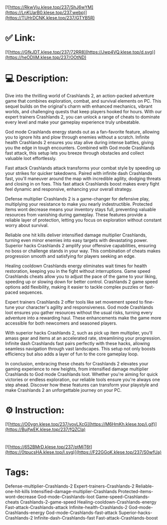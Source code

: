 [![https://RkwVju.klese.top/237/ShJ6wYM](https://LnKUarB0.klese.top/237.webp)](https://TUHrDCNK.klese.top/237/GTYB5R)
# ✅ Link:
[![https://GfkJDT.klese.top/237/72RR8](https://Jwp4VQ.klese.top/d.svg)](https://heODIiM.klese.top/237/OOtND)
# 💻 Description:
Dive into the thrilling world of Crashlands 2, an action-packed adventure game that combines exploration, combat, and survival elements on PC. This sequel builds on the original's charm with enhanced mechanics, vibrant worlds, and challenging quests that keep players hooked for hours. With our expert trainers Crashlands 2, you can unlock a range of cheats to dominate every level and make your gameplay experience truly unbeatable.



God mode Crashlands energy stands out as a fan-favorite feature, allowing you to ignore hits and plow through enemies without a scratch. Infinite health Crashlands 2 ensures you stay alive during intense battles, giving you the edge in tough encounters. Combined with God mode Crashlands fast attack, this setup lets you breeze through obstacles and collect valuable loot effortlessly.



Fast attack Crashlands attack transforms your combat style by speeding up your strikes for quicker takedowns. Paired with infinite dash Crashlands fast, you'll maneuver around the map with incredible agility, dodging threats and closing in on foes. This fast attack Crashlands boost makes every fight feel dynamic and responsive, enhancing your overall strategy.



Defense multiplier Crashlands 2 is a game-changer for defensive play, multiplying your resistance to make you nearly indestructible. Protected items wont decrease means your inventory stays full, preventing valuable resources from vanishing during gameplay. These features provide a reliable layer of protection, letting you focus on exploration without constant worry about survival.



Reliable one hit kills deliver intensified damage multiplier Crashlands, turning even minor enemies into easy targets with devastating power. Superior hacks Crashlands 2 amplify your offensive capabilities, ensuring no boss or challenge stands in your way. This combination of cheats makes progression smooth and satisfying for players seeking an edge.



Healing cooldown Crashlands energy eliminates wait times for health restoration, keeping you in the fight without interruptions. Game speed Crashlands cheats allow you to adjust the pace of the game to your liking, speeding up or slowing down for better control. Crashlands 2 game speed options add flexibility, making it easier to tackle complex puzzles or fast-paced sequences.



Expert trainers Crashlands 2 offer tools like set movement speed to fine-tune your character's agility and responsiveness. God mode Crashlands loot ensures you gather resources without the usual risks, turning every adventure into a rewarding haul. These enhancements make the game more accessible for both newcomers and seasoned players.



With superior hacks Crashlands 2, such as pick up item multiplier, you'll amass gear and items at an accelerated rate, streamlining your progression. Infinite dash Crashlands fast pairs perfectly with these hacks, allowing seamless navigation through vast landscapes. This setup not only boosts efficiency but also adds a layer of fun to the core gameplay loop.



In conclusion, embracing these cheats for Crashlands 2 elevates your gaming experience to new heights, from intensified damage multiplier Crashlands to God mode Crashlands loot. Whether you're aiming for quick victories or endless exploration, our reliable tools ensure you're always one step ahead. Discover how these features can transform your playstyle and make Crashlands 2 an unforgettable journey on your PC.

# ⚙️ Instruction:
[![https://O0ygn.klese.top/237/vovLXcG](https://M6HmKh.klese.top/i.gif)](https://BujfwEK.klese.top/237/fQZCla)
#
[![https://652BMrD.klese.top/237/ptMiT6t](https://0tpucsHA.klese.top/l.svg)](https://F22GGoK.klese.top/237/S0wfUa)
# Tags:
Defense-multiplier-Crashlands-2 Expert-trainers-Crashlands-2 Reliable-one-hit-kills Intensified-damage-multiplier-Crashlands Protected-items-wont-decrease God-mode-Crashlands-loot Game-speed-Crashlands-cheats Crashlands-2-game-speed Healing-cooldown-Crashlands-energy Fast-attack-Crashlands-attack Infinite-health-Crashlands-2 God-mode-Crashlands-energy God-mode-Crashlands-fast-attack Superior-hacks-Crashlands-2 Infinite-dash-Crashlands-fast Fast-attack-Crashlands-boost






